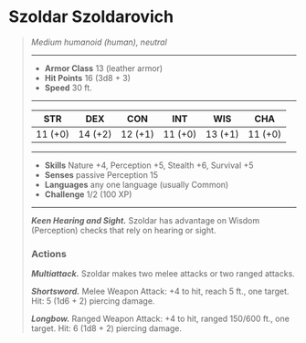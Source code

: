 # Szoldar Szoldarovich
>*Medium humanoid (human), neutral*
>___
>- **Armor Class** 13 (leather armor)
>- **Hit Points** 16 (3d8 + 3)
>- **Speed** 30 ft.
>___
>|STR|DEX|CON|INT|WIS|CHA|
>|:---:|:---:|:---:|:---:|:---:|:---:|
>|11 (+0)|14 (+2)|12 (+1)|11 (+0)|13 (+1)|11 (+0)|
>___
>- **Skills** Nature +4, Perception +5, Stealth +6, Survival +5
>- **Senses** passive Perception 15
>- **Languages** any one language (usually Common)
>- **Challenge** 1/2 (100 XP)
>___
>***Keen Hearing and Sight.*** Szoldar has advantage on Wisdom (Perception) checks that rely on hearing or sight.  
>
>### Actions
>***Multiattack.*** Szoldar makes two melee attacks or two ranged attacks.  
>
>***Shortsword.*** Melee Weapon Attack: +4 to hit, reach 5 ft., one target. Hit: 5 (1d6 + 2) piercing damage.  
>
>***Longbow.*** Ranged Weapon Attack: +4 to hit, ranged 150/600 ft., one target. Hit: 6 (1d8 + 2) piercing damage.